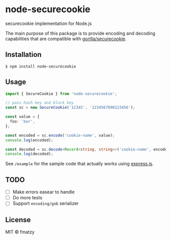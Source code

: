 # node-securecookie

securecookie implementation for Node.js

The main purpose of this package is to provide encoding and decoding capabilities that are compatible with [gorilla/securecookie](https://github.com/gorilla/securecookie).

## Installation

```console
$ npm install node-securecookie
```

## Usage

```typescript
import { SecureCookie } from 'node-securecookie';

// pass hash key and block key
const sc = new SecureCookie('12345', '1234567890123456');

const value = {
  foo: 'bar',
};

const encoded = sc.encode('cookie-name', value);
console.log(encoded);

const decoded = sc.decode<Record<string, string>>('cookie-name', encoded);
console.log(decoded);
```

See `/example` for the sample code that actually works using [express.js](https://github.com/expressjs/express).

## TODO

- [ ] Make errors easear to handle
- [ ] Do more tests
- [ ] Support `encoding/gob` serializer

## License

MIT &copy; fmatzy
